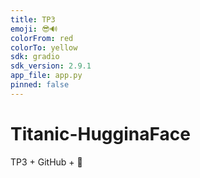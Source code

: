 ```yaml
---
title: TP3
emoji: 😎🔊
colorFrom: red
colorTo: yellow
sdk: gradio
sdk_version: 2.9.1
app_file: app.py
pinned: false
---
```


# Titanic-HugginaFace
TP3 + GitHub + 🤗

